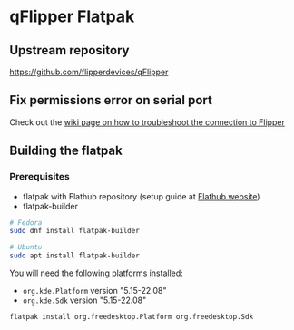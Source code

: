 # qFlipper Flatpak

## Upstream repository

<https://github.com/flipperdevices/qFlipper>

## Fix permissions error on serial port

Check out the [wiki page on how to troubleshoot the connection to Flipper](https://github.com/flathub/one.flipperzero.qFlipper/wiki/)

## Building the flatpak

### Prerequisites

- flatpak with Flathub repository (setup guide at [Flathub website](https://flatpak.org/setup/))
- flatpak-builder

```bash
# Fedora
sudo dnf install flatpak-builder

# Ubuntu
sudo apt install flatpak-builder
```

You will need the following platforms installed:

- `org.kde.Platform` version "5.15-22.08"
- `org.kde.Sdk` version "5.15-22.08"

```bash
flatpak install org.freedesktop.Platform org.freedesktop.Sdk
```
